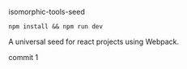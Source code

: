 isomorphic-tools-seed

```
npm install && npm run dev
```

A universal seed for react projects using Webpack.

commit 1